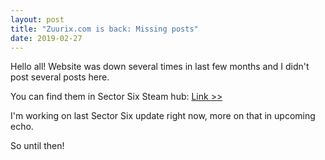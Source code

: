 ```yaml
---
layout: post
title: "Zuurix.com is back: Missing posts"
date: 2019-02-27
---
```


Hello all!
Website was down several times in last few months and I didn't post several posts here.

You can find them in Sector Six Steam hub: [Link >>](https://steamcommunity.com/app/465020/allnews/)

I'm working on last Sector Six update right now, more on that in upcoming echo.

So until then!

